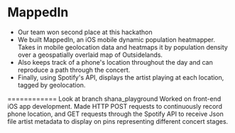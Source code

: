 MappedIn
========

- Our team won second place at this hackathon
- We built MappedIn, an iOS mobile dynamic population heatmapper. Takes in mobile geolocation data and heatmaps it 
by population density over a geospatially overlaid map of Outsidelands.
- Also keeps track of a phone's location throughout the day and can reproduce a path through the concert.
- Finally, using Spotify's API, displays the artist playing at each location, tagged by geolocation.


============ Look at branch shana_playground
Worked on front-end iOS app development. Made HTTP POST requests to continuously record phone location, 
and GET requests through the Spotify API to receive Json file artist metadata to display on pins representing 
different concert stages.
